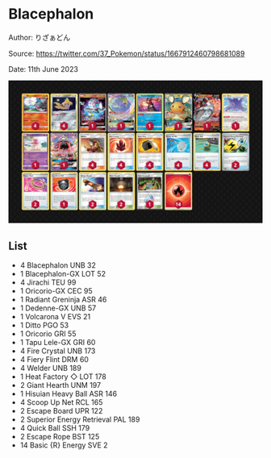 # Blacephalon

Author: りざぁどん

Source: <https://twitter.com/37_Pokemon/status/1667912460798681089>

Date: 11th June 2023

![decklist](../../images/PAL/Blacephalon/1-%20Blacephalon.png)

## List

* 4 Blacephalon UNB 32
* 1 Blacephalon-GX LOT 52
* 4 Jirachi TEU 99
* 1 Oricorio-GX CEC 95
* 1 Radiant Greninja ASR 46
* 1 Dedenne-GX UNB 57
* 1 Volcarona V EVS 21
* 1 Ditto PGO 53
* 1 Oricorio GRI 55
* 1 Tapu Lele-GX GRI 60
* 4 Fire Crystal UNB 173
* 4 Fiery Flint DRM 60
* 4 Welder UNB 189
* 1 Heat Factory ◇ LOT 178
* 2 Giant Hearth UNM 197
* 1 Hisuian Heavy Ball ASR 146
* 4 Scoop Up Net RCL 165
* 2 Escape Board UPR 122
* 2 Superior Energy Retrieval PAL 189
* 4 Quick Ball SSH 179
* 2 Escape Rope BST 125
* 14 Basic {R} Energy SVE 2
